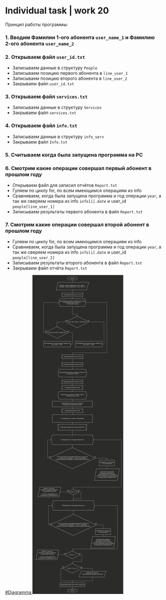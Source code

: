 # Individual task | work 20

Принцип работы программы:
### 1. Вводим Фамилии 1-ого абонента ```user_name_1``` и Фамилию 2-ого абонента ```user_name_2```

### 2. Открываем файл ```user_id.txt```
* Записываем данные в структуру ```People```
* Записываем позицию первого абонента в ```line_user_1```
* Записываем позицию второго абонента в ```line_user_2```
* Закрываем файл ```user_id.txt```

### 3. Открываем файл ```services.txt```
* Записываем данные в структуру ```Services```
* Закрываем файл ```services.txt```

### 4. Открываем файл ```info.txt```
* Записываем данные в структуру ```info_serv```
* Закрываем файл ```Info.txt```

### 5. Считываем когда была запущена программа на PC

### 6. Смотрим какие операции совершал первый абонент в прошлом году
* Открываем файл для записил отчётов ```Report.txt```
* Гуляем по циклу for, по всем имеющимся операциям из info
* Сравниваем, когда была запущена программа и год операции ```year```, а так же сверяем номера из info ```info[i].date``` и user_id ```people[line_user_1]```
* Записываем результаты первого абонента в файл ```Report.txt```

### 7. Смотрим какие операции совершал второй абонент в прошлом году
* Гуляем по циклу for, по всем имеющимся операциям из info
* Сравниваем, когда была запущена программа и год операции ```year```, а так же сверяем номера из info ```info[i].date``` и user_id ```people[line_user_2]```
* Записываем результаты второго абонента в файл ```Report.txt```
* Закрываем файл отчёта ```Report.txt```

<a  href="https://github.com/DoctorSpace/Laboratory/blob/main/Individual%20task/diagrama.jpg?raw=true"> #Diagramma </a>
<img src="https://github.com/DoctorSpace/Laboratory/blob/main/Individual%20task/diagrama.jpg?raw=true" alt="Diagramma">

